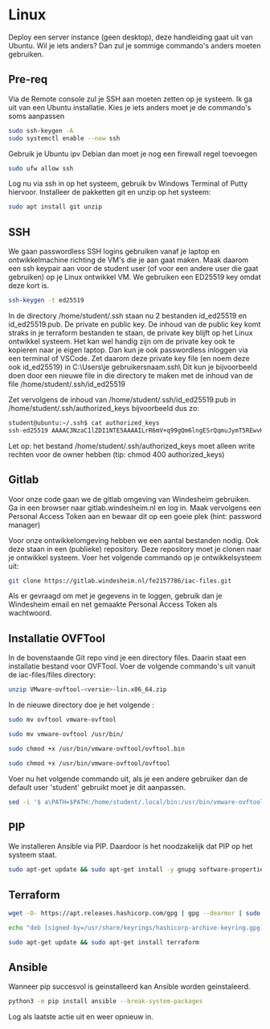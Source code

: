 # Linux

Deploy een server instance (geen desktop), deze handleiding gaat uit van Ubuntu. Wil je iets anders? Dan zul je sommige commando's anders moeten gebruiken.

## Pre-req
Via de Remote console zul je SSH aan moeten zetten op je systeem. Ik ga uit van een Ubuntu installatie. Kies je iets anders moet je de commando's soms aanpassen

```bash
sudo ssh-keygen -A
sudo systemctl enable --now ssh
```

Gebruik je Ubuntu ipv Debian dan moet je nog een firewall regel toevoegen
```bash
sudo ufw allow ssh
```

Log nu via ssh in op het systeem, gebruik bv Windows Terminal of Putty hiervoor.
Installeer de pakketten git en unzip op het systeem:

```bash
sudo apt install git unzip
```

## SSH

We gaan passwordless SSH logins gebruiken vanaf je laptop en ontwikkelmachine richting de VM's die je aan gaat maken.
Maak daarom een ssh keypair aan voor de student user (of voor een andere user die gaat gebruiken) op je Linux ontwikkel VM. We gebruiken een ED25519 key omdat deze kort is.

```bash
ssh-keygen -t ed25519
```

In de directory /home/student/.ssh staan nu 2 bestanden id_ed25519 en id_ed25519.pub. De private en public key. De inhoud van de public key komt straks in je terraform bestanden te staan, de private key blijft op het Linux ontwikkel systeem.
Het kan wel handig zijn om de private key ook te kopieren naar je eigen laptop. Dan kun je ook passwordless inloggen via een terminal of VSCode. Zet daarom deze private key file (en noem deze ook id_ed25519) in C:\Users\je gebruikersnaam\.ssh\ Dit kun je bijvoorbeeld doen door een nieuwe file in die directory te maken met de inhoud van de file /home/student/.ssh/id_ed25519

Zet vervolgens de inhoud van /home/student/.ssh/id_ed25519.pub in /home/student/.ssh/authorized_keys bijvoorbeeld dus zo:

```bash
student@ubuntu:~/.ssh$ cat authorized_keys
ssh-ed25519 AAAAC3NzaC1lZDI1NTE5AAAAILrR6mV+q99gQm6lngESrQqmuJymT5REwvH/osmtmxx7 student@lokale-laptop
```

Let op: het bestand /home/student/.ssh/authorized_keys moet alleen write rechten voor de owner hebben (tip: chmod 400 authorized_keys)


## Gitlab
Voor onze code gaan we de gitlab omgeving van Windesheim gebruiken. Ga in een browser naar gitlab.windesheim.nl en log in. Maak vervolgens een Personal Access Token aan en bewaar dit op een goeie plek (hint: password manager)

Voor onze ontwikkelomgeving hebben we een aantal bestanden nodig. Ook deze staan in een (publieke) repository.
Deze repository moet je clonen naar je ontwikkel systeem. Voer het volgende commando op je ontwikkelsysteem uit:
```bash
git clone https://gitlab.windesheim.nl/fe2157786/iac-files.git
```

Als er gevraagd om met je gegevens in te loggen, gebruik dan je Windesheim email en net gemaakte Personal Access Token als wachtwoord.

## Installatie OVFTool
In de bovenstaande Git repo vind je een directory files. Daarin staat een installatie bestand voor OVFTool.
Voer de volgende commando's uit vanuit de iac-files/files directory:

```bash
unzip VMware-ovftool-<versie>-lin.x86_64.zip
```
In de nieuwe directory doe je het volgende :

```bash
sudo mv ovftool vmware-ovftool
```
```bash
sudo mv vmware-ovftool /usr/bin/
```
```bash
sudo chmod +x /usr/bin/vmware-ovftool/ovftool.bin
```
```bash
sudo chmod +x /usr/bin/vmware-ovftool/ovftool
```
Voer nu het volgende commando uit, als je een andere gebruiker dan de default user 'student' gebruikt moet je dit aanpassen.
```bash
sed -i '$ a\PATH=$PATH:/home/student/.local/bin:/usr/bin/vmware-ovftool' ~/.bashrc
```

## PIP

We installeren Ansible via PIP. Daardoor is het noodzakelijk dat PIP op het systeem staat.

```bash
sudo apt-get update && sudo apt-get install -y gnupg software-properties-common python3-pip
```

## Terraform

```bash
wget -O- https://apt.releases.hashicorp.com/gpg | gpg --dearmor | sudo tee /usr/share/keyrings/hashicorp-archive-keyring.gpg
```

```bash
echo "deb [signed-by=/usr/share/keyrings/hashicorp-archive-keyring.gpg] https://apt.releases.hashicorp.com $(lsb_release -cs) main" | sudo tee /etc/apt/sources.list.d/hashicorp.list
```

```bash
sudo apt-get update && sudo apt-get install terraform
```

## Ansible

Wanneer pip succesvol is geinstalleerd kan Ansible worden geinstaleerd.
```bash
python3 -m pip install ansible --break-system-packages
```

Log als laatste actie uit en weer opnieuw in.